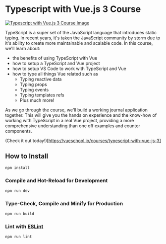 # Typescript with Vue.js 3 Course

[![Typescript with Vue.js 3 Course Image](https://vueschool.io/media/857d72e82fb0a097ad62b39b616817b1/typescript-with-vue-js-3.jpg)](https://vueschool.io/courses/typescript-with-vue-js-3)

TypeScript is a super set of the JavaScript language that introduces static typing. In recent years, it's taken the JavaScript community by storm due to it's ability to create more maintainable and scalable code. In this course, we'll learn about: 

* the benefits of using TypeScript with Vue
* how to setup a TypeScript and Vue project
* how to setup VS Code to work with TypeScript and Vue
* how to type all things Vue related such as 
	* Typing reactive data
	* Typing props
	* Typing events
	* Typing templates refs
	* Plus much more!

As we go through the course, we'll build a working journal application together. This will give you the hands on experience and the know-how of working with TypeScript in a real Vue project, providing a more comprehensive understanding than one off examples and counter components.

(Check it out today!)[https://vueschool.io/courses/typescript-with-vue-js-3]

## How to Install
```sh
npm install
```

### Compile and Hot-Reload for Development

```sh
npm run dev
```

### Type-Check, Compile and Minify for Production

```sh
npm run build
```

### Lint with [ESLint](https://eslint.org/)

```sh
npm run lint
```
